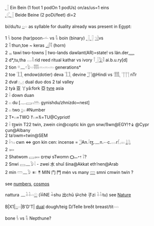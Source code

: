 [𓃀](𓃀) Ein Bein (1 foot 1 podOn 1 podUs) on/as/us=1 eins  
[𓂾](𓂾)[𓃀](𓃀) Beide Beine (2 poDi/feet) di=2  

bi/du/tu [𓏏](𓏏)𓏏 as syllable for duality already was present in Egypt:  

1 𓌠𓏤 bone (har)poon𓌡 vs 𓌟𓏤 boin (binary) [𓃀](𓃀)[𓃀](𓃀) [𓄹](𓄹)[𓄻](𓄻)vs  
2 𓌟 thun,toe ~ keras [𓈎](𓈎)𓋴𓌟 (horn)  
2 𓈇 tawi   two-towns | two-lands dawlant(AR)=state! vs län.der[𓇾](𓇾)  
2 d*,tu,tha  𓂋𓌟 rid reed ritual kathar vs ivory 𓍋𓃀[𓅱](𓅱)𓌟 ai.b.u.ry[d]  
2 tion 𓎼𓈖𓏌𓅱𓏏𓌟𓌟𓌟𓏛𓏛𓏛 generations*  
2 toe 𓃅  endow(dotier) deva 𓃅 devine [𓊹](𓊹)𓊹@Hindi vs 𓃃 𓊹𓊹𓊹 nTr  
2 dvał 𓈋 dual duo dos 2 tal valley  
2 tyà 亚 丫yā:fork 亞 [tyre](tyre) asia  
2 𓌢 down duan  
2 𓏮 du [𓊃𓈙𓏮𓅹 gynishdu/zhnízdo=nest]  
2 𓏮 two  [𓏌](𓏌)𓏮 #Number  
2 T+𓏮=TWO 𐠰𓏮=𐠱=TU@Cypriot!  
2 𓌢 ꜩwin  T22 twin, zwein cin@coptic kin gyn snw/ßwn@EGY!𐠮𐠯 @Cypr çun@Albany  
2 ta’owm=twin@SEM  
2 𓌢𓏌𓏮 cwn ⇔ gon kin cen: incense = [𓊹](𓊹)An.𓌢ꜩ.𓈖n.𓍿c.𓂋r𓆴𓈒𓏥 [𓍑](𓍑)[𓊮](𓊮)  
2 𓍃  
2 Shatwom 𓈙𓍃 שְׁתַּיִם sTwomn 𐎘𐎐𐎎 𓍏?  
2 Snwi 𓈙𓈖𓅱𓇋 - zwei 水 shuǐ šina@Akkat eth’nen@Arab  
2 min 𓏠𓈖𓅱  𒋰 𒈫 MIN 门 門 mén vs many [𓏠](𓏠) smni cmwin twin ?  


see [numbers](numbers), [cosmos](cosmos)  

nattura 𓈖𓇑𓇑𓏏[𓇳](𓇳)  (𐦌NE 𓇓shu  出chū 屮chè 子zi 𓇑𓇑tu) see [Nature](Nature)  

B|X1|[𓏏](𓏏)𓏏|B'D'T| [dual](dual) dough/teig D/Telle breδt breast/tit𓏏𓏏  

bone 𓌠𓏤 vs 𓌟𓏤 Nepthune?  